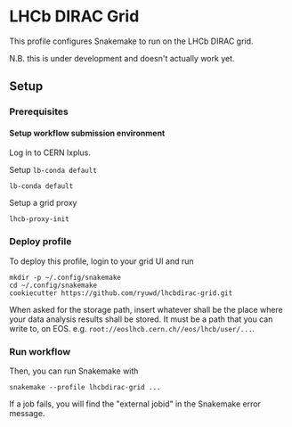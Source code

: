 # LHCb DIRAC Grid

This profile configures Snakemake to run on the LHCb DIRAC grid.

N.B. this is under development and doesn't actually work yet.

## Setup

### Prerequisites

#### Setup workflow submission environment

Log in to CERN lxplus.

Setup `lb-conda default`

```
lb-conda default
```

Setup a grid proxy
```
lhcb-proxy-init
```

### Deploy profile

To deploy this profile, login to your grid UI and run

    mkdir -p ~/.config/snakemake
    cd ~/.config/snakemake
    cookiecutter https://github.com/ryuwd/lhcbdirac-grid.git

When asked for the storage path, insert whatever shall be the place where your data analysis results shall be stored. It must be a path that you can write to, on EOS. e.g. `root://eoslhcb.cern.ch//eos/lhcb/user/...`.

### Run workflow
Then, you can run Snakemake with
```
snakemake --profile lhcbdirac-grid ...
```

If a job fails, you will find the "external jobid" in the Snakemake error message.